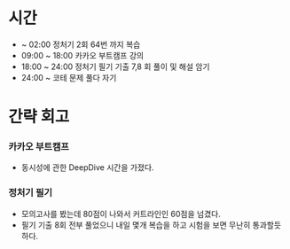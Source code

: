 # 시간
- ~ 02:00 정처기 2회 64번 까지 복습
- 09:00 ~ 18:00 카카오 부트캠프 강의
- 18:00 ~ 24:00 정처기 필기 기출 7,8 회 풀이 및 해설 암기
- 24:00 ~ 코테 문제 풀다 자기

# 간략 회고

### 카카오 부트캠프
- 동시성에 관한 DeepDive 시간을 가졌다.

### 정처기 필기
- 모의고사를 봤는데 80점이 나와서 커트라인인 60점을 넘겼다.
- 필기 기출 8회 전부 풀었으니 내일 몇개 복습을 하고 시험을 보면 무난히 통과할듯 하다.